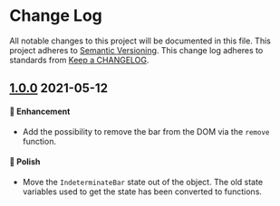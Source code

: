 # Change Log

All notable changes to this project will be documented in this file.
This project adheres to [Semantic Versioning].
This change log adheres to standards from [Keep a CHANGELOG].

[Semantic Versioning]: http://semver.org/
[Keep a CHANGELOG]: http://keepachangelog.com

## [1.0.0] 2021-05-12

#### :rocket: Enhancement

- Add the possibility to remove the bar from the DOM via the `remove` function.

#### :nail_care: Polish

- Move the `IndeterminateBar` state out of the object. The old state variables
used to get the state has been converted to functions.


[1.0.0]: https://github.com/erremauro/indeterminate-bar/releases/tag/v1.0.0
